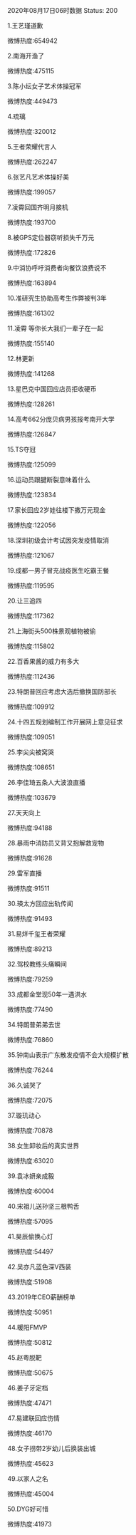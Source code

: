2020年08月17日06时数据
Status: 200

1.王艺瑾道歉

微博热度:654942

2.南海开渔了

微博热度:475115

3.陈小纭女子艺术体操冠军

微博热度:449473

4.琉璃

微博热度:320012

5.王者荣耀代言人

微博热度:262247

6.张艺凡艺术体操好美

微博热度:199057

7.凌霄回国齐明月接机

微博热度:193700

8.被GPS定位器窃听损失千万元

微博热度:172826

9.中消协呼吁消费者向餐饮浪费说不

微博热度:163894

10.准研究生协助高考生作弊被判3年

微博热度:161302

11.凌霄 等你长大我们一辈子在一起

微博热度:155140

12.林更新

微博热度:141268

13.星巴克中国回应店员拒收硬币

微博热度:128261

14.高考662分庞贝病男孩报考南开大学

微博热度:126847

15.TS夺冠

微博热度:125099

16.运动员跟腱断裂意味着什么

微博热度:123834

17.家长回应2岁娃往楼下撒万元现金

微博热度:122056

18.深圳初级会计考试因突发疫情取消

微博热度:121067

19.成都一男子冒充战疫医生吃霸王餐

微博热度:119595

20.让三追四

微博热度:117362

21.上海街头500株景观植物被偷

微博热度:115802

22.百香果酱的威力有多大

微博热度:112436

23.特朗普回应考虑大选后撤换国防部长

微博热度:109912

24.十四五规划编制工作开展网上意见征求

微博热度:109051

25.李尖尖被窝哭

微博热度:108651

26.李佳琦五条人大波浪直播

微博热度:103679

27.天天向上

微博热度:94188

28.暴雨中消防员又背又抱解救宠物

微博热度:91628

29.雷军直播

微博热度:91511

30.瑛太方回应出轨传闻

微博热度:91493

31.易烊千玺王者荣耀

微博热度:89213

32.驾校教练头痛瞬间

微博热度:79259

33.成都金堂现50年一遇洪水

微博热度:77490

34.特朗普弟弟去世

微博热度:76860

35.钟南山表示广东散发疫情不会大规模扩散

微博热度:76244

36.久诚哭了

微博热度:72075

37.璇玑动心

微博热度:70878

38.女生卸妆后的真实世界

微博热度:63020

39.袁冰妍亲成毅

微博热度:60004

40.宋祖儿送孙坚三根鸭舌

微博热度:57095

41.昊辰偷换心灯

微博热度:54497

42.吴亦凡蓝色深V西装

微博热度:51908

43.2019年CEO薪酬榜单

微博热度:50951

44.暖阳FMVP

微博热度:50812

45.赵粤脱靶

微博热度:50675

46.姜子牙定档

微博热度:47471

47.易建联回应伤情

微博热度:46170

48.女子拐带2岁幼儿后换装出城

微博热度:45623

49.以家人之名

微博热度:45004

50.DYG好可惜

微博热度:41973

